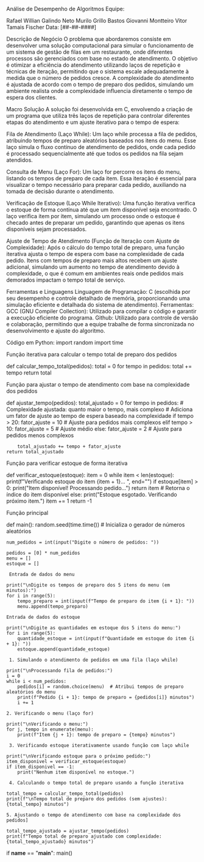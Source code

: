 Análise de Desempenho de Algoritmos
Equipe:

Rafael Willian Galindo Neto
Murilo Grillo Bastos
Giovanni Montteiro
Vitor Tamais Fischer
Data: [##-##-####]

Descrição de Negócio
O problema que abordaremos consiste em desenvolver uma solução computacional para simular o funcionamento de um sistema de gestão de filas em um restaurante, onde diferentes processos são gerenciados com base no estado de atendimento. O objetivo é otimizar a eficiência do atendimento utilizando laços de repetição e técnicas de iteração, permitindo que o sistema escale adequadamente à medida que o número de pedidos cresce. A complexidade do atendimento é ajustada de acordo com o tempo de preparo dos pedidos, simulando um ambiente realista onde a complexidade influencia diretamente o tempo de espera dos clientes.

Macro Solução
A solução foi desenvolvida em C, envolvendo a criação de um programa que utiliza três laços de repetição para controlar diferentes etapas do atendimento e um ajuste iterativo para o tempo de espera:

Fila de Atendimento (Laço While): Um laço while processa a fila de pedidos, atribuindo tempos de preparo aleatórios baseados nos itens do menu. Esse laço simula o fluxo contínuo de atendimento de pedidos, onde cada pedido é processado sequencialmente até que todos os pedidos na fila sejam atendidos.

Consulta de Menu (Laço For): Um laço for percorre os itens do menu, listando os tempos de preparo de cada item. Essa iteração é essencial para visualizar o tempo necessário para preparar cada pedido, auxiliando na tomada de decisão durante o atendimento.

Verificação de Estoque (Laço While Iterativo): Uma função iterativa verifica o estoque de forma contínua até que um item disponível seja encontrado. O laço verifica item por item, simulando um processo onde o estoque é checado antes de preparar um pedido, garantindo que apenas os itens disponíveis sejam processados.

Ajuste de Tempo de Atendimento (Função de Iteração com Ajuste de Complexidade): Após o cálculo do tempo total de preparo, uma função iterativa ajusta o tempo de espera com base na complexidade de cada pedido. Itens com tempos de preparo mais altos recebem um ajuste adicional, simulando um aumento no tempo de atendimento devido à complexidade, o que é comum em ambientes reais onde pedidos mais demorados impactam o tempo total de serviço.

Ferramentas e Linguagens
Linguagem de Programação: C (escolhida por seu desempenho e controle detalhado de memória, proporcionando uma simulação eficiente e detalhada do sistema de atendimento).
Ferramentas:
GCC (GNU Compiler Collection): Utilizado para compilar o código e garantir a execução eficiente do programa.
Github: Utilizado para controle de versão e colaboração, permitindo que a equipe trabalhe de forma sincronizada no desenvolvimento e ajuste do algoritmo.



Código em Python:
import random
import time

 Função iterativa para calcular o tempo total de preparo dos pedidos
 
def calcular_tempo_total(pedidos):
    total = 0
    for tempo in pedidos:
        total += tempo
    return total

Função para ajustar o tempo de atendimento com base na complexidade dos pedidos

def ajustar_tempo(pedidos):
    total_ajustado = 0
    for tempo in pedidos:
        # Complexidade ajustada: quanto maior o tempo, mais complexo
        # Adiciona um fator de ajuste ao tempo de espera baseado na complexidade
        if tempo > 20:
            fator_ajuste = 10  # Ajuste para pedidos mais complexos
        elif tempo > 10:
            fator_ajuste = 5   # Ajuste médio
        else:
            fator_ajuste = 2   # Ajuste para pedidos menos complexos

        total_ajustado += tempo + fator_ajuste
    return total_ajustado

 Função para verificar estoque de forma iterativa
 
def verificar_estoque(estoque):
    item = 0
    while item < len(estoque):
        print(f"Verificando estoque do item {item + 1}... ", end="")
        if estoque[item] > 0:
            print("Item disponível! Processando pedido...")
            return item  # Retorna o índice do item disponível
        else:
            print("Estoque esgotado. Verificando próximo item.")
        item += 1
    return -1

Função principal

def main():
    random.seed(time.time())  # Inicializa o gerador de números aleatórios

    num_pedidos = int(input("Digite o número de pedidos: "))

    pedidos = [0] * num_pedidos
    menu = []
    estoque = []

     Entrada de dados do menu
     
    print("\nDigite os tempos de preparo dos 5 itens do menu (em minutos):")
    for i in range(5):
        tempo_preparo = int(input(f"Tempo de preparo do item {i + 1}: "))
        menu.append(tempo_preparo)

    Entrada de dados do estoque
    
    print("\nDigite as quantidades em estoque dos 5 itens do menu:")
    for i in range(5):
        quantidade_estoque = int(input(f"Quantidade em estoque do item {i + 1}: "))
        estoque.append(quantidade_estoque)

     1. Simulando o atendimento de pedidos em uma fila (laço while)
     
    print("\nProcessando fila de pedidos:")
    i = 0
    while i < num_pedidos:
        pedidos[i] = random.choice(menu)  # Atribui tempos de preparo aleatórios do menu
        print(f"Pedido {i + 1}: tempo de preparo = {pedidos[i]} minutos")
        i += 1

    2. Verificando o menu (laço for)
    
    print("\nVerificando o menu:")
    for j, tempo in enumerate(menu):
        print(f"Item {j + 1}: tempo de preparo = {tempo} minutos")

     3. Verificando estoque iterativamente usando função com laço while
     
    print("\nVerificando estoque para o próximo pedido:")
    item_disponivel = verificar_estoque(estoque)
    if item_disponivel == -1:
        print("Nenhum item disponível no estoque.")

     4. Calculando o tempo total de preparo usando a função iterativa
     
    total_tempo = calcular_tempo_total(pedidos)
    print(f"\nTempo total de preparo dos pedidos (sem ajustes): {total_tempo} minutos")

    5. Ajustando o tempo de atendimento com base na complexidade dos pedidos]
    
    total_tempo_ajustado = ajustar_tempo(pedidos)
    print(f"Tempo total de preparo ajustado com complexidade: {total_tempo_ajustado} minutos")

if __name__ == "__main__":
    main()
